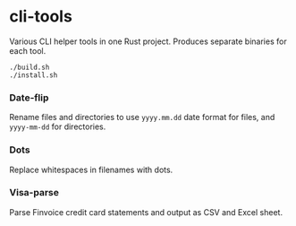 # cli-tools

Various CLI helper tools in one Rust project.
Produces separate binaries for each tool.

```shell
./build.sh
./install.sh
```

### Date-flip

Rename files and directories to use `yyyy.mm.dd` date format for files,
and `yyyy-mm-dd` for directories.

### Dots

Replace whitespaces in filenames with dots.

### Visa-parse

Parse Finvoice credit card statements and output as CSV and Excel sheet.

